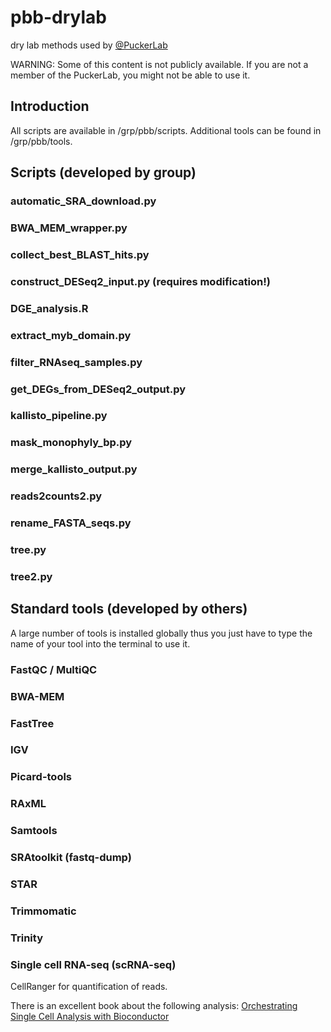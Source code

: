 # pbb-drylab
dry lab methods used by [@PuckerLab](https://www.tu-braunschweig.de/en/ifp/pbb)

WARNING: Some of this content is not publicly available. If you are not a member of the PuckerLab, you might not be able to use it.

## Introduction 

All scripts are available in /grp/pbb/scripts. Additional tools can be found in /grp/pbb/tools. 


## Scripts (developed by group)

### automatic_SRA_download.py

### BWA_MEM_wrapper.py

### collect_best_BLAST_hits.py

### construct_DESeq2_input.py (requires modification!)

### DGE_analysis.R

### extract_myb_domain.py

### filter_RNAseq_samples.py

### get_DEGs_from_DESeq2_output.py

### kallisto_pipeline.py

### mask_monophyly_bp.py

### merge_kallisto_output.py

### reads2counts2.py

### rename_FASTA_seqs.py

### tree.py

### tree2.py




## Standard tools (developed by others)

A large number of tools is installed globally thus you just have to type the name of your tool into the terminal to use it.

### FastQC / MultiQC

### BWA-MEM

### FastTree

### IGV

### Picard-tools

### RAxML

### Samtools

### SRAtoolkit (fastq-dump)

### STAR

### Trimmomatic

### Trinity


### Single cell RNA-seq (scRNA-seq)
CellRanger for quantification of reads. 

There is an excellent book about the following analysis: [Orchestrating Single Cell Analysis with Bioconductor](https://bioconductor.org/books/release/OSCA/)



